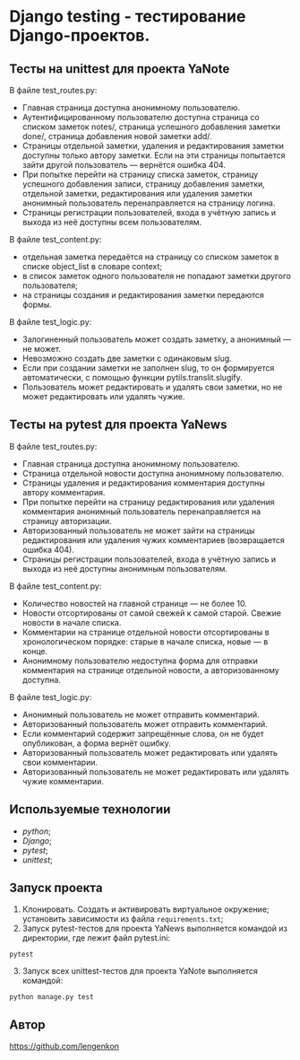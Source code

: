 # Django testing - тестирование Django-проектов.

## Тесты на unittest для проекта YaNote

В файле test_routes.py:

+ Главная страница доступна анонимному пользователю.
+ Аутентифицированному пользователю доступна страница со списком заметок notes/, страница успешного добавления заметки done/, страница добавления новой заметки add/.
+ Страницы отдельной заметки, удаления и редактирования заметки доступны только автору заметки. Если на эти страницы попытается зайти другой пользователь — вернётся ошибка 404.
+ При попытке перейти на страницу списка заметок, страницу успешного добавления записи, страницу добавления заметки, отдельной заметки, редактирования или удаления заметки анонимный пользователь перенаправляется на страницу логина.
+ Страницы регистрации пользователей, входа в учётную запись и выхода из неё доступны всем пользователям.

В файле test_content.py:

+ отдельная заметка передаётся на страницу со списком заметок в списке object_list в словаре context;
+ в список заметок одного пользователя не попадают заметки другого пользователя;
+ на страницы создания и редактирования заметки передаются формы.

В файле test_logic.py:

+ Залогиненный пользователь может создать заметку, а анонимный — не может.
+ Невозможно создать две заметки с одинаковым slug.
+ Если при создании заметки не заполнен slug, то он формируется автоматически, с помощью функции pytils.translit.slugify.
+ Пользователь может редактировать и удалять свои заметки, но не может редактировать или удалять чужие.

## Тесты на pytest для проекта YaNews

В файле test_routes.py:

+ Главная страница доступна анонимному пользователю.
+ Страница отдельной новости доступна анонимному пользователю.
+ Страницы удаления и редактирования комментария доступны автору комментария.
+ При попытке перейти на страницу редактирования или удаления комментария анонимный пользователь перенаправляется на страницу авторизации.
+ Авторизованный пользователь не может зайти на страницы редактирования или удаления чужих комментариев (возвращается ошибка 404).
+ Страницы регистрации пользователей, входа в учётную запись и выхода из неё доступны анонимным пользователям.

В файле test_content.py:

+ Количество новостей на главной странице — не более 10.
+ Новости отсортированы от самой свежей к самой старой. Свежие новости в начале списка.
+ Комментарии на странице отдельной новости отсортированы в хронологическом порядке: старые в начале списка, новые — в конце.
+ Анонимному пользователю недоступна форма для отправки комментария на странице отдельной новости, а авторизованному доступна.

В файле test_logic.py:

+ Анонимный пользователь не может отправить комментарий.
+ Авторизованный пользователь может отправить комментарий.
+ Если комментарий содержит запрещённые слова, он не будет опубликован, а форма вернёт ошибку.
+ Авторизованный пользователь может редактировать или удалять свои комментарии.
+ Авторизованный пользователь не может редактировать или удалять чужие комментарии.

## Используемые технологии

+ *python*;
+ *Django*;
+ *pytest*;
+ *unittest*;

## Запуск проекта

1. Клонировать. Создать и активировать виртуальное окружение; установить зависимости из файла `requirements.txt`;
2. Запуск pytest-тестов для проекта YaNews выполняется командой из директории, где лежит файл pytest.ini:
```
pytest
```
3. Запуск всех unittest-тестов для проекта YaNote выполняется командой:
```
python manage.py test
```

## Автор

https://github.com/lengenkon
